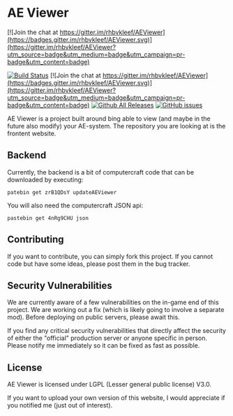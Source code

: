 # AE Viewer

[![Join the chat at https://gitter.im/rhbvkleef/AEViewer](https://badges.gitter.im/rhbvkleef/AEViewer.svg)](https://gitter.im/rhbvkleef/AEViewer?utm_source=badge&utm_medium=badge&utm_campaign=pr-badge&utm_content=badge)

[![Build Status](https://travis-ci.org/rhbvkleef/AEViewer.svg?branch=master)](https://travis-ci.org/rhbvkleef/AEViewer)
[![Join the chat at https://gitter.im/rhbvkleef/AEViewer](https://badges.gitter.im/rhbvkleef/AEViewer.svg)](https://gitter.im/rhbvkleef/AEViewer?utm_source=badge&utm_medium=badge&utm_campaign=pr-badge&utm_content=badge)
[![Github All Releases](https://img.shields.io/github/downloads/rhbvkleef/aeviewer/total.svg)](http://github.com/rhbvkleef/aeviewer)
[![GitHub issues](https://img.shields.io/github/issues/rhbvkleef/aeviewer.svg)](http://github.com/rhbvkleef/aeviewer)

AE Viewer is a project built around bing able to view (and maybe in the future also modify) your AE-system. The repository you are looking at is the frontent website.

## Backend

Currently, the backend is a bit of computercraft code that can be downloaded by executing:

    patebin get zrB1QDsY updateAEViewer

You will also need the computercraft JSON api:

    pastebin get 4nRg9CHU json

## Contributing

If you want to contribute, you can simply fork this project. If you cannot code but have some ideas, please post them in the bug tracker.

## Security Vulnerabilities

We are currently aware of a few vulnerabilities on the in-game end of this project. We are working out a fix (which is likely going to involve a separate mod). Before deploying on public servers, please await this.

If you find any critical security vulnerabilities that directly affect the security of either the "official" production server or anyone specific in person. Please notify me immediately so it can be fixed as fast as possible.

## License

AE Viewer is licensed under LGPL (Lesser general public license) V3.0.

If you want to upload your own version of this website, I would appreciate if you notified me (just out of interest).
